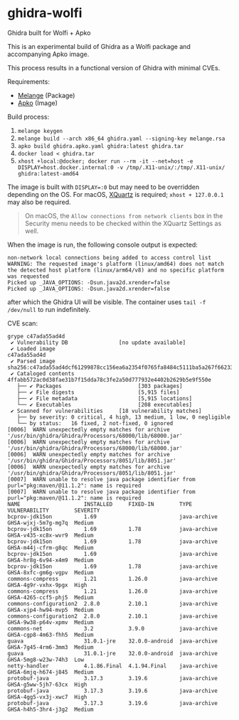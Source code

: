 # ghidra-wolfi
Ghidra built for Wolfi + Apko

This is an experimental build of Ghidra as a Wolfi package and accompanying Apko image.

This process results in a functional version of Ghidra with minimal CVEs.

Requirements:
- [Melange](https://github.com/chainguard-dev/melange) (Package)
- [Apko](https://github.com/chainguard-dev/apko) (Image)

Build process:
1. `melange keygen`
2. `melange build --arch x86_64 ghidra.yaml --signing-key melange.rsa`
3. `apko build ghidra.apko.yaml ghidra:latest ghidra.tar`
4. `docker load < ghidra.tar`
5. `xhost +local:@docker; docker run --rm -it --net=host -e DISPLAY=host.docker.internal:0 -v /tmp/.X11-unix/:/tmp/.X11-unix/ ghidra:latest-amd64`

The image is built with `DISPLAY=:0` but may need to be overridden depending on the OS. For macOS, [XQuartz](https://www.xquartz.org/) is required; `xhost + 127.0.0.1` may also be required.

> On macOS, the `Allow connections from network clients` box in the Security menu needs to be checked within the XQuartz Settings as well.

When the image is run, the following console output is expected:
```
non-network local connections being added to access control list
WARNING: The requested image's platform (linux/amd64) does not match the detected host platform (linux/arm64/v8) and no specific platform was requested
Picked up _JAVA_OPTIONS: -Dsun.java2d.xrender=false
Picked up _JAVA_OPTIONS: -Dsun.java2d.xrender=false
```
after which the Ghidra UI will be visible. The container uses `tail -f /dev/null` to run indefinitely.

CVE scan:
```
grype c47ada55ad4d
 ✔ Vulnerability DB                [no update available]
 ✔ Loaded image                                                                                                                                                                 c47ada55ad4d
 ✔ Parsed image                                                                                                      sha256:c47ada55ad4dcf61299878cc156ea6a2354f0765fa8484c5111ba5a267f66233
 ✔ Cataloged contents                                                                                                       4ffabb572ac0d38fae31b7f15dda78c3fe2a50d777932e4402b2629b5e9f550e
   ├── ✔ Packages                        [303 packages]
   ├── ✔ File digests                    [5,915 files]
   ├── ✔ File metadata                   [5,915 locations]
   └── ✔ Executables                     [208 executables]
 ✔ Scanned for vulnerabilities     [18 vulnerability matches]
   ├── by severity: 0 critical, 4 high, 13 medium, 1 low, 0 negligible
   └── by status:   16 fixed, 2 not-fixed, 0 ignored
[0006]  WARN unexpectedly empty matches for archive '/usr/bin/ghidra/Ghidra/Processors/68000/lib/68000.jar'
[0006]  WARN unexpectedly empty matches for archive '/usr/bin/ghidra/Ghidra/Processors/68000/lib/68000.jar'
[0006]  WARN unexpectedly empty matches for archive '/usr/bin/ghidra/Ghidra/Processors/8051/lib/8051.jar'
[0006]  WARN unexpectedly empty matches for archive '/usr/bin/ghidra/Ghidra/Processors/8051/lib/8051.jar'
[0007]  WARN unable to resolve java package identifier from purl="pkg:maven/@11.1.2": name is required
[0007]  WARN unable to resolve java package identifier from purl="pkg:maven/@11.1.2": name is required
NAME                    INSTALLED     FIXED-IN        TYPE          VULNERABILITY        SEVERITY
bcprov-jdk15on          1.69                          java-archive  GHSA-wjxj-5m7g-mg7q  Medium
bcprov-jdk15on          1.69          1.78            java-archive  GHSA-v435-xc8x-wvr9  Medium
bcprov-jdk15on          1.69          1.78            java-archive  GHSA-m44j-cfrm-g8qc  Medium
bcprov-jdk15on          1.69                          java-archive  GHSA-hr8g-6v94-x4m9  Medium
bcprov-jdk15on          1.69          1.78            java-archive  GHSA-8xfc-gm6g-vgpv  Medium
commons-compress        1.21          1.26.0          java-archive  GHSA-4g9r-vxhx-9pgx  High
commons-compress        1.21          1.26.0          java-archive  GHSA-4265-ccf5-phj5  Medium
commons-configuration2  2.8.0         2.10.1          java-archive  GHSA-xjp4-hw94-mvp5  Medium
commons-configuration2  2.8.0         2.10.1          java-archive  GHSA-9w38-p64v-xpmv  Medium
commons-net             3.2           3.9.0           java-archive  GHSA-cgp8-4m63-fhh5  Medium
guava                   31.0.1-jre    32.0.0-android  java-archive  GHSA-7g45-4rm6-3mm3  Medium
guava                   31.0.1-jre    32.0.0-android  java-archive  GHSA-5mg8-w23w-74h3  Low
netty-handler           4.1.86.Final  4.1.94.Final    java-archive  GHSA-6mjq-h674-j845  Medium
protobuf-java           3.17.3        3.19.6          java-archive  GHSA-g5ww-5jh7-63cx  High
protobuf-java           3.17.3        3.19.6          java-archive  GHSA-4gg5-vx3j-xwc7  High
protobuf-java           3.17.3        3.19.6          java-archive  GHSA-h4h5-3hr4-j3g2  Medium
```
